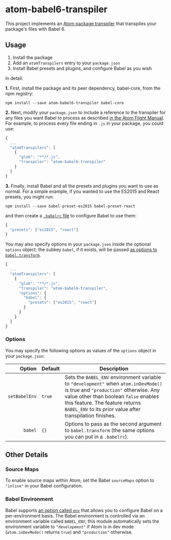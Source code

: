 # atom-babel6-transpiler

This project implements an [Atom package transpiler]() that transpiles your package's files with Babel 6.

## Usage

1. Install the package
2. Add an `atomTranspilers` entry to your `package.json`
3. Install Babel presets and plugins, and configure Babel as you wish

In detail:

**1.** First, install the package and its peer dependency, babel-core, from the npm registry:

    npm install --save atom-babel6-transpiler babel-core

**2.** Next, modify your `package.json` to include a reference to the transpiler for any files you want Babel to process as described [in the Atom Flight Manual](). For example, to process every file ending in `.js` in your package, you could use:

```javascript
{
  ...
  "atomTranspilers": [
    {
      "glob": "**/*.js",
      "transpiler": "atom-babel6-transpiler"
    }
  ]
}
```

**3.** Finally, install Babel and all the presets and plugins you want to use as normal. For a simple example, if you wanted to use the ES2015 and React presets, you might run:

    npm install --save babel-preset-es2015 babel-preset-react

and then create a [`.babelrc` file](http://babeljs.io/docs/usage/babelrc/) to configure Babel to use them:

```javascript
{
  "presets": ["es2015", "react"]
}
```

You may also specify options in your `package.json` inside the optional `options` object; the subkey `babel`, if it exists, will be passed [as options to `babel.transform`](http://babeljs.io/docs/usage/api/#babeltransformcode-optionsdocsusageoptions).

```javascript
{
  ...
  "atomTranspilers": [
    {
      "glob": "**/*.js",
      "transpiler": "atom-babel6-transpiler",
      "options": {
        "babel": {
          "presets": ["es2015", "react"]
        }
      }
    }
  ]
}
```

### Options

You may specify the following options as values of the `options` object in your `package.json`:

|Option|Default|Description|
|-:|-|-|
|`setBabelEnv`|`true`|Sets the `BABEL_ENV` environment variable to `"development"` when `atom.inDevMode()` is true and `"production"` otherwise. Any value other than boolean `false` enables this feature. The feature returns `BABEL_ENV` to its prior value after transpilation finishes.|
|`babel`|`{}`|Options to pass as the second argument to `babel.transform` (the same options you can put in a `.babelrc`).|

## Other Details

### Source Maps

To enable source maps within Atom, set the Babel `sourceMaps` option to `"inline"` in your Babel configuration.

### Babel Environment

Babel supports [an option called `env`](https://babeljs.io/docs/usage/babelrc/#env-option) that allows you to configure Babel on a per-environment basis. The Babel environment is controlled via an environment variable called `BABEL_ENV`; this module automatically sets the environment variable to `"development"` if Atom is in dev mode (`atom.inDevMode()` returns `true`) and `"production"` otherwise.
